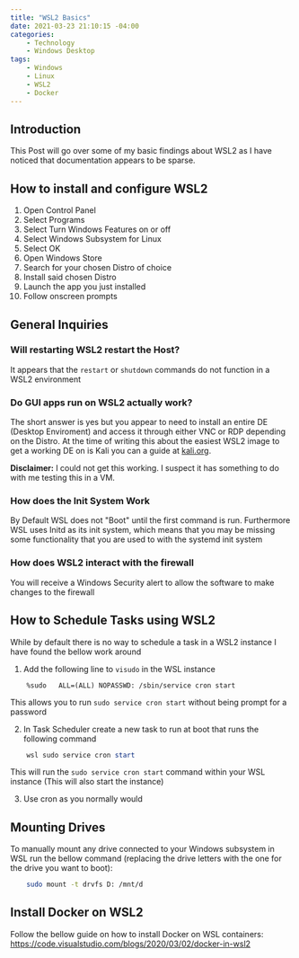 ```yaml
---
title: "WSL2 Basics"
date: 2021-03-23 21:10:15 -04:00
categories:
    - Technology
    - Windows Desktop
tags:
    - Windows
    - Linux
    - WSL2
    - Docker
---
```


## Introduction
This Post will go over some of my basic findings about WSL2 as I have noticed that documentation appears to be sparse.

## How to install and configure WSL2
1. Open Control Panel
2. Select Programs
3. Select Turn Windows Features on or off
4. Select Windows Subsystem for Linux
5. Select OK
6. Open Windows Store
7. Search for your chosen Distro of choice
8. Install said chosen Distro
9. Launch the app you just installed
10. Follow onscreen prompts

## General Inquiries 
### Will restarting WSL2 restart the Host?
It appears that the `restart` or `shutdown` commands do not function in a WSL2 environment

### Do GUI apps run on WSL2 actually work?
The short answer is yes but you appear to need to install an entire DE (Desktop Enviroment) and access it through either VNC or RDP depending on the Distro. At the time of writing this about the easiest WSL2 image to get a working DE on is Kali you can a guide at [kali.org](https://www.kali.org/docs/wsl/win-kex/#run-win-kex).

**Disclaimer:** I could not get this working. I suspect it has something to do with me testing this in a VM.

### How does the Init System Work
By Default WSL does not "Boot" until the first command is run. Furthermore WSL uses Initd as its init system, which means that you may be missing some functionality that you are used to with the systemd init system 


### How does WSL2 interact with the firewall
You will receive a Windows Security alert to allow the software to make changes to the firewall

## How to Schedule Tasks using WSL2
While by default there is no way to schedule a task in a WSL2 instance I have found the bellow work around

1. Add the following line to `visudo` in the WSL instance
```
    %sudo   ALL=(ALL) NOPASSWD: /sbin/service cron start
```
This allows you to run `sudo service cron start` without being prompt for a password

2. In Task Scheduler create a new task to run at boot that runs the following command
```powershell
    wsl sudo service cron start
```
This will run the `sudo service cron start` command within your WSL instance (This will also start the instance)

3. Use cron as you normally would

## Mounting Drives
To manually mount any drive connected to your Windows subsystem in WSL run the bellow command (replacing the drive letters with the one for the drive you want to boot):
```bash
    sudo mount -t drvfs D: /mnt/d
```
## Install Docker on WSL2
Follow the bellow guide on how to install Docker on WSL containers:
https://code.visualstudio.com/blogs/2020/03/02/docker-in-wsl2

